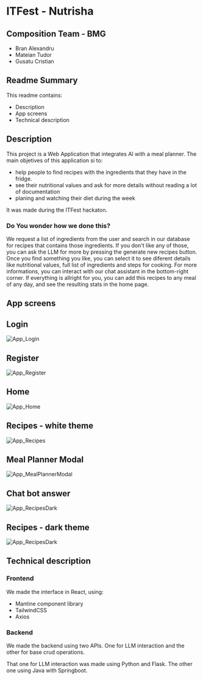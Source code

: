 # ITFest - Nutrisha
## Composition Team - BMG
- Bran Alexandru
- Mateian Tudor
- Gusatu Cristian

## Readme Summary
This readme contains:
 - Description
 - App screens
 - Technical description

## Description
This project is a Web Application that integrates AI with a meal planner. The main objetives of this application si to:
 - help people to find recipes with the ingredients that they have in the fridge.
 - see their nutritional values and ask for more details without reading a lot of documentation
 - planing and watching their diet during the week

It was made during the ITFest hackaton.
### Do You wonder how we done this?
We request a list of ingredients from the user and search in our database for recipes that contains those ingredients. If you don't like any of those, you can ask the LLM for more by pressing the generate new recipes button.
Once you find something you like, you can select it to see diferent details like nutritional values, full list of ingredients and steps for cooking. For more informations, you can interact with our chat assistant in the bottom-right corner.
If everything is allright for you, you can add this recipes to any meal of any day, and see the resulting stats in the home page.

## App screens


## Login 
![App_Login](https://github.com/gandolh/ITFest-Nutrisha/blob/main/Screenshoots/login.png?raw=true)

## Register
![App_Register](https://github.com/gandolh/ITFest-Nutrisha/blob/main/Screenshoots/register.png?raw=true)

## Home
![App_Home](https://github.com/gandolh/ITFest-Nutrisha/blob/main/Screenshoots/home.png?raw=true)

## Recipes - white theme
![App_Recipes](https://github.com/gandolh/ITFest-Nutrisha/blob/main/Screenshoots/recipes-white.png?raw=true)

## Meal Planner Modal
![App_MealPlannerModal](https://github.com/gandolh/ITFest-Nutrisha/blob/main/Screenshoots/mealPlannerModal.png?raw=true)

## Chat bot answer
![App_RecipesDark](https://github.com/gandolh/ITFest-Nutrisha/blob/main/Screenshoots/chatbot-answer.png?raw=true)

## Recipes - dark theme
![App_RecipesDark](https://github.com/gandolh/ITFest-Nutrisha/blob/main/Screenshoots/recipes-dark.png?raw=true)

## Technical description
### Frontend
We made the interface in React, using:
- Mantine component library
- TailwindCSS
- Axios

### Backend
We made the backend using two APIs. One for LLM interaction and the other for base crud operations.

That one for LLM interaction was made using Python and Flask. The other one using Java with Springboot.

